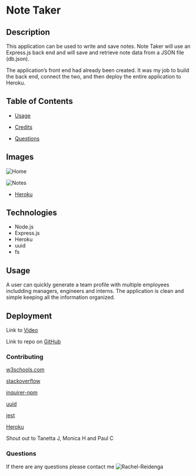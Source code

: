 # Note Taker

## Description
This application can be used to write and save notes. Note Taker will use an Express.js back end and will save and retrieve note data from a JSON file (db.json).

The application’s front end had already been created. It was my job to build the back end, connect the two, and then deploy the entire application to Heroku.


## Table of Contents
* [Usage](#usage)

* [Credits](#contributing)

* [Questions](#questions)

## Images

![Home](../Note-Taker/public/assets/screenshots/Home.png)

![Notes](../Note-Taker/public/assets/screenshots/Notes.png)



* [Heroku]()
  

## Technologies

* Node.js
* Express.js
* Heroku
* uuid
* fs

## Usage
A user can quickly generate a team profile with multiple employees includding managers, engineers and interns. The application is clean and simple keeping all the information organized.

## Deployment

Link to [Video]()

Link to repo on [GitHub](https://github.com/Rachel-Reidenga/Team-Profile-Generator/)


### Contributing

[w3schools.com](https://www.w3schools.com/)

[stackoverflow](https://stackoverflow.com/)

[inquirer-npm](https://www.npmjs.com/package/inquirer.com/)

[uuid](https://www.npmjs.com/package/uuid/)

[jest](https://www.npmjs.com/package/jest/)

[Heroku](https://dashboard.heroku.com/apps/)

Shout out to Tanetta J, Monica H and Paul C


### Questions
If there are any questions please contact me ![Rachel-Reidenga](https://github.com/Rachel-Reidenga) 